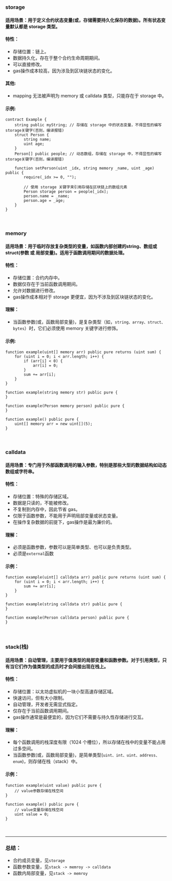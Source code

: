 ### storage
#### 适用场景：用于定义合约状态变量(或，存储需要持久化保存的数据)。所有状态变量默认都是 storage 类型。
#### 特性：
* 存储位置：链上。
* 数据持久化，存在于整个合约生命周期期间。
* 可以直接修改。
* gas操作成本较高，因为涉及到区块链状态的变化。
#### 其他:
* mapping 无法被声明为 memory 或 calldata 类型，只能存在于 storage 中。
#### 示例:
```
contract Example {
    string public myString; // 存储在 storage 中的状态变量，不得显性的编写storage关键字(否则，编译报错)  
    struct Person {
        string name;
        uint age;
    }
    Person[] public people; // 动态数组，存储在 storage 中，不得显性的编写storage关键字(否则，编译报错)  

    function setPerson(uint _idx, string memory _name, uint _age) public {
        require(_idx >= 0, "");

        // 使用 storage 关键字来引用存储在区块链上的数组元素
        Person storage person = people[_idx];
        person.name = _name;
        person.age = _age;
    }
}
```

　

### memory
#### 适用场景：用于临时存放复杂类型的变量，如函数内部创建的string、数组或struct(参数 或 局部变量)。适用于函数调用期间的数据处理。
#### 特性：
* 存储位置：合约内存中。
* 数据仅存在于当前函数调用期间。
* 允许对数据进行修改。
* gas操作成本相对于 storage 更便宜，因为不涉及到区块链状态的变化。
#### 理解：
* 当函数参数(或，函数局部变量)，是复杂类型（如，```string、array、struct、bytes```）时，它们必须使用 memory 关键字进行修饰。
#### 示例:
```
function example(uint[] memory arr) public pure returns (uint sum) {
    for (uint i = 0; i < arr.length; i++) {
        if (arr[i] < 0) {
            arr[i] = 0;
        }
        sum += arr[i];
    }
}

function example(string memory str) public pure {
}

function example(Person memory person) public pure {
}

function example() public pure {
    uint[] memory arr = new uint[](5);
}
```

　

### calldata
#### 适用场景：专门用于外部函数调用的输入参数，特别是那些大型的数据结构如动态数组或字符串。
#### 特性：
* 存储位置：特殊的存储区域。
* 数据是只读的，不能被修改。
* 不复制到内存中，因此节省 gas。
* 仅限于函数参数，不能用于声明局部变量或状态变量。
* 在操作复杂数据的前提下，gas操作是最为廉价的。
#### 理解：
* 必须是函数参数，参数可以是简单类型、也可以是负责类型。
* 必须是```external```函数
#### 示例：
```
function example(uint[] calldata arr) public pure returns (uint sum) {
    for (uint i = 0; i < arr.length; i++) {
        sum += arr[i];
    }
}

function example(string calldata str) public pure {
}

function example(Person calldata person) public pure {
}
```

　

### stack(栈)
#### 适用场景：自动管理，主要用于值类型的局部变量和函数参数。对于引用类型，只有当它们作为值类型的成员时才会间接出现在栈上。
#### 特性：
* 存储位置：以太坊虚拟机的一块小型高速存储区域。
* 快速访问，但有大小限制。
* 自动管理，开发者无需显式指定。
* 仅存在于当前函数调用期间。
* gas操作通常是最便宜的，因为它们不需要与持久性存储进行交互。
#### 理解：
* 每个函数调用的栈深度有限（1024 个槽位），所以存储在栈中的变量不能占用过多空间。
* 当函数参数(或，函数局部变量)，是简单类型(```uint、int、uint、address、enum```)，则存储在栈（stack）中。
#### 示例：
```
function example(uint value) public pure {
    // value参数存储在栈空间
}

function example() public pure {
    // value变量存储在栈空间
    uint value = 0;
}
```

　

------------------------------------------------------------------------------------------------
### 总结：
- 合约成员变量，见```storage```
- 函数参数变量，见```stack -> memroy -> calldata```
- 函数内局部变量，见```stack -> memroy```
